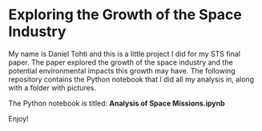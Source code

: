 # Exploring the Growth of the Space Industry

My name is Daniel Tohti and this is a little project I did for my STS final paper. The paper explored the growth of the space industry and the potential environmental impacts this growth may have. The following repository contains the Python notebook that I did all my analysis in, along with a folder with pictures.

The Python notebook is titled: **Analysis of Space Missions.ipynb**

Enjoy!